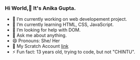 ### Hi World,👋 It's Anika Gupta.

<!--
**anika561/anika561** is a ✨ _special_ ✨ repository because its `README.md` (this file) appears on your GitHub profile.-->

- 🔭 I’m currently working on web developement project.
- 🌱 I’m currently learning HTML, CSS, JavaScript.
- 🤔 I’m looking for help with DOM.
- 💬 Ask me about anything.
- 😄 Pronouns: She/ Her
- 👯 My Scratch Account [link](https://scratch.mit.edu/users/anika18-04/)
- ⚡ Fun fact: 13 years old, trying to code, but not "CHINTU".
